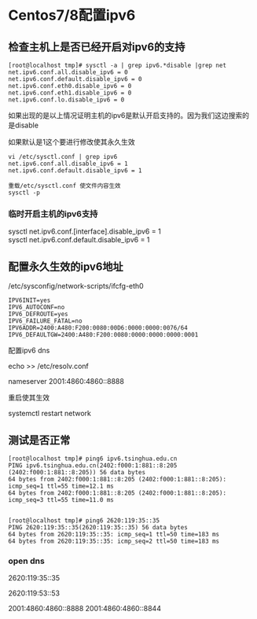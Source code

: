# Centos7/8配置ipv6

## 检查主机上是否已经开启对ipv6的支持

```ipv6
[root@localhost tmp]# sysctl -a | grep ipv6.*disable |grep net
net.ipv6.conf.all.disable_ipv6 = 0
net.ipv6.conf.default.disable_ipv6 = 0
net.ipv6.conf.eth0.disable_ipv6 = 0
net.ipv6.conf.eth1.disable_ipv6 = 0
net.ipv6.conf.lo.disable_ipv6 = 0
```
如果出现的是以上情况证明主机的ipv6是默认开启支持的。因为我们这边搜索的是disable

如果默认是1这个要进行修改使其永久生效

```
vi /etc/sysctl.conf | grep ipv6
net.ipv6.conf.all.disable_ipv6 = 1     
net.ipv6.conf.default.disable_ipv6 = 1 

重载/etc/sysctl.conf 使文件内容生效
sysctl -p
```

### 临时开启主机的ipv6支持

sysctl net.ipv6.conf.[interface].disable_ipv6 = 1       
sysctl net.ipv6.conf.default.disable_ipv6 = 1

## 配置永久生效的ipv6地址

/etc/sysconfig/network-scripts/ifcfg-eth0

```ipv6
IPV6INIT=yes
IPV6_AUTOCONF=no
IPV6_DEFROUTE=yes
IPV6_FAILURE_FATAL=no
IPV6ADDR=2400:A480:F200:0080:00D6:0000:0000:0076/64
IPV6_DEFAULTGW=2400:A480:F200:0080:0000:0000:0000:0001
```
配置ipv6 dns

echo >> /etc/resolv.conf

nameserver 2001:4860:4860::8888

重启使其生效

systemctl restart network

## 测试是否正常

```ping
[root@localhost tmp]# ping6 ipv6.tsinghua.edu.cn
PING ipv6.tsinghua.edu.cn(2402:f000:1:881::8:205 (2402:f000:1:881::8:205)) 56 data bytes
64 bytes from 2402:f000:1:881::8:205 (2402:f000:1:881::8:205): icmp_seq=1 ttl=55 time=12.1 ms
64 bytes from 2402:f000:1:881::8:205 (2402:f000:1:881::8:205): icmp_seq=3 ttl=55 time=11.0 ms


[root@localhost tmp]# ping6 2620:119:35::35
PING 2620:119:35::35(2620:119:35::35) 56 data bytes
64 bytes from 2620:119:35::35: icmp_seq=1 ttl=50 time=183 ms
64 bytes from 2620:119:35::35: icmp_seq=2 ttl=50 time=183 ms

```


### open dns

2620:119:35::35

2620:119:53::53


2001:4860:4860::8888
2001:4860:4860::8844

